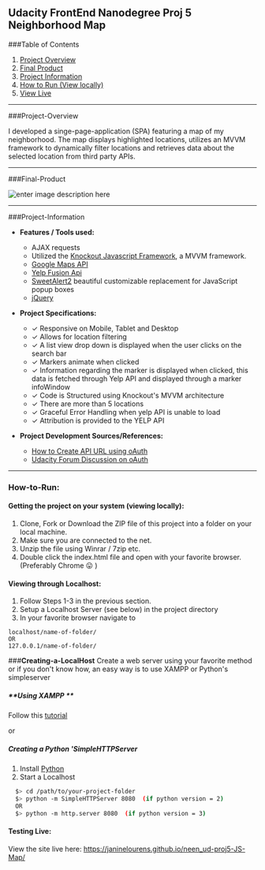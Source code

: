 **Udacity FrontEnd Nanodegree Proj 5**
Neighborhood Map
---

###Table of Contents
1. [Project Overview](#project-overview)
2. [Final Product](#final-product)
3. [Project Information](#project-information)
7. [How to Run (View locally)](#how-to-run)
9. [View Live](https://janinelourens.github.io/neen_ud-proj5-JS-Map/)

---

###Project-Overview

I developed a singe-page-application (SPA) featuring a map of my neighborhood. The map displays highlighted locations, utilizes an MVVM framework to dynamically filter locations and retrieves data about the selected location from third party APIs.

---
###Final-Product

![enter image description here](https://www.dropbox.com/s/of8u5xwsp6pbweu/neighborhoodsm.png?raw=1)

---

###Project-Information

- **Features / Tools used:**
  -  AJAX requests
  -  Utilized the [Knockout Javascript Framework](http://knockoutjs.com/), a MVVM framework.
  -  [Google Maps API](https://developers.google.com/maps/)
  -  [Yelp Fusion Api](https://www.yelp.com/developers)
  -  [SweetAlert2](https://limonte.github.io/sweetalert2/) beautiful customizable replacement for JavaScript popup boxes
  -  [jQuery](https://jquery.com/)

- **Project Specifications:**
  -   ✓ Responsive on Mobile, Tablet and Desktop
  -  ✓ Allows for location filtering
  -  ✓ A list view drop down is displayed when the user clicks on the search bar
  - ✓ Markers animate when clicked
  - ✓ Information regarding the marker is displayed when clicked, this data is fetched through Yelp API and displayed through a marker infoWindow
  - ✓ Code is Structured using Knockout's MVVM architecture
  - ✓ There are more than 5 locations
  -  ✓ Graceful Error Handling when yelp API is unable to load
  - ✓ Attribution is provided  to the YELP API
  
- **Project Development Sources/References:**
  - [How to Create API URL using oAuth](https://forums.asp.net/t/1801674.aspx?how+to+create+API+URL+using+some+credentials)
  - [Udacity Forum Discussion on oAuth](https://discussions.udacity.com/t/final-project-possible-to-use-yelp-api/32293/3)
---

### How-to-Run:

#### **Getting the project on your system (viewing locally):**

1. Clone, Fork or Download the ZIP file of this project into a folder on your local machine.
2. Make sure you are connected to the net.
3. Unzip the file using Winrar / 7zip etc.
4. Double click the index.html file and open with your favorite browser. (Preferably Chrome :stuck_out_tongue: )

#### **Viewing through Localhost:**
1. Follow Steps 1-3 in the previous section.
2. Setup a Localhost Server (see below) in the project directory
3. In your favorite browser navigate to

```
localhost/name-of-folder/
OR
127.0.0.1/name-of-folder/
```


###**Creating-a-LocalHost**
Create a web server using your favorite method or if you don't know how, an easy way is to use XAMPP or Python's simpleserver

##### **Using XAMPP **
Follow this [tutorial](https://blog.udemy.com/xampp-tutorial/)

or

##### **Creating a Python 'SimpleHTTPServer**
1. Install [Python](https://www.python.org/downloads/)
2. Start a Localhost
```bash
  $> cd /path/to/your-project-folder
  $> python -m SimpleHTTPServer 8080  (if python version = 2)
  OR
  $> python -m http.server 8080  (if python version = 3)
```


#### **Testing Live:**
View the site live here: https://janinelourens.github.io/neen_ud-proj5-JS-Map/

